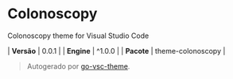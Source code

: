 # Colonoscopy

Colonoscopy theme for Visual Studio Code

| **Versão** | 0.0.1 |
| **Engine** | ^1.0.0 |
| **Pacote** | theme-colonoscopy |

> Autogerado por [go-vsc-theme](https://github.com/natalbu/go-vsc-theme).
